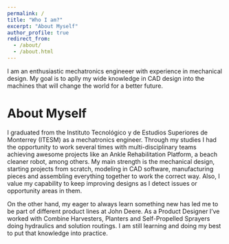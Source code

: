 ```yaml
---
permalink: /
title: "Who I am?"
excerpt: "About Myself"
author_profile: true
redirect_from: 
  - /about/
  - /about.html
---
```


I am an enthusiastic mechatronics engineeer with experience in mechanical design. My goal is to aplly my wide knowledge in CAD design into the machines that will change the world for a better future. 

About Myself
======
I graduated from the Instituto Tecnológico y de Estudios Superiores de Monterrey (ITESM) as a mechatronics engineer. Through my studies I had the opportunity to work several times with multi-disciplinary teams achieving awesome projects like an Ankle Rehabilitation Platform, a beach cleaner robot, among others. My main strength is the mechanical design, starting projects from scratch, modeling in CAD software, manufacturing pieces and assembling everything together to work the correct way. Also, I value my capability to keep improving designs as I detect issues or opportunity areas in them.  

On the other hand, my eager to always learn something new has led me to be part of different product lines at John Deere. As a Product Designer I’ve worked with Combine Harvesters, Planters and Self-Propelled Sprayers doing hydraulics and solution routings. I am still learning and doing my best to put that knowledge into practice.  
